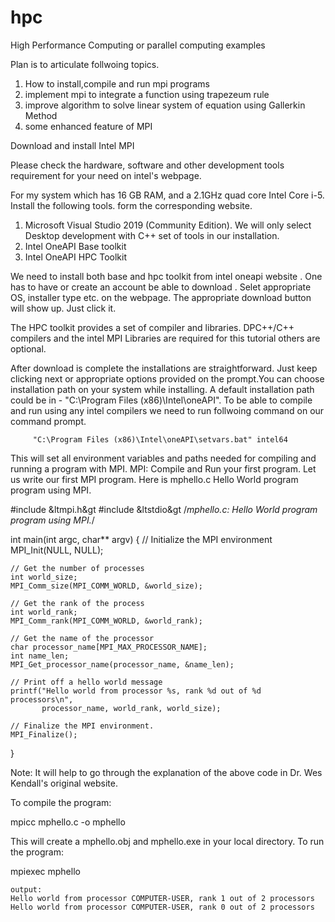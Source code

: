 # hpc
High Performance Computing or parallel computing examples

Plan is to articulate follwoing topics. 
1. How to install,compile and run mpi programs
2. implement mpi to integrate a function using trapezeum rule
3. improve algorithm to solve linear system of equation using Gallerkin Method
4. some enhanced feature of MPI

Download and install Intel MPI

Please check the hardware, software and other development tools requirement for your need on intel's webpage.

For my system which has 16 GB RAM, and a 2.1GHz quad core Intel Core i-5. Install the following tools. form the corresponding website.
1. Microsoft Visual Studio 2019 (Community Edition). 
    We will only select Desktop development with C++ set of tools in our installation.
2. Intel OneAPI Base toolkit
3. Intel OneAPI HPC Toolkit 

We need to install both base and hpc toolkit from intel oneapi website . One has to have or create an account  be able to download . Selet appropriate OS, installer type etc. on the webpage. The appropriate download button will show up. Just click it.

The HPC toolkit provides a set of compiler and libraries.  DPC++/C++ compilers and the intel MPI Libraries are required for this tutorial others are optional. 

After download is complete the installations are straightforward. Just keep clicking next or appropriate options provided on the prompt.You can choose installation path on your system while installing. A default installation path could be in - "C:\Program Files (x86)\Intel\oneAPI". To be able to compile and run using any intel compilers we need to run follwoing command on our command prompt.
       
         "C:\Program Files (x86)\Intel\oneAPI\setvars.bat" intel64
         
   
This will set all environment variables and paths needed for compiling and running a program with MPI.
MPI: Compile and Run your first program.
Let us write our first MPI program. Here is mphello.c Hello World program program using MPI.
       
#include &ltmpi.h&gt
#include &ltstdio&gt
/*mphello.c: Hello World program program using MPI.*/

int main(int argc, char** argv) {
    // Initialize the MPI environment
    MPI_Init(NULL, NULL);

    // Get the number of processes
    int world_size;
    MPI_Comm_size(MPI_COMM_WORLD, &world_size);

    // Get the rank of the process
    int world_rank;
    MPI_Comm_rank(MPI_COMM_WORLD, &world_rank);

    // Get the name of the processor
    char processor_name[MPI_MAX_PROCESSOR_NAME];
    int name_len;
    MPI_Get_processor_name(processor_name, &name_len);

    // Print off a hello world message
    printf("Hello world from processor %s, rank %d out of %d processors\n",
           processor_name, world_rank, world_size);

    // Finalize the MPI environment.
    MPI_Finalize();
}
       
 
Note: It will help to go through the explanation of the above code in Dr. Wes Kendall's original website. 

To compile the program:
       
mpicc mphello.c -o mphello
   
This will create a mphello.obj and mphello.exe in your local directory. To run the program:
       
mpiexec mphello         
    
    output:
    Hello world from processor COMPUTER-USER, rank 1 out of 2 processors
    Hello world from processor COMPUTER-USER, rank 0 out of 2 processors
         
   

